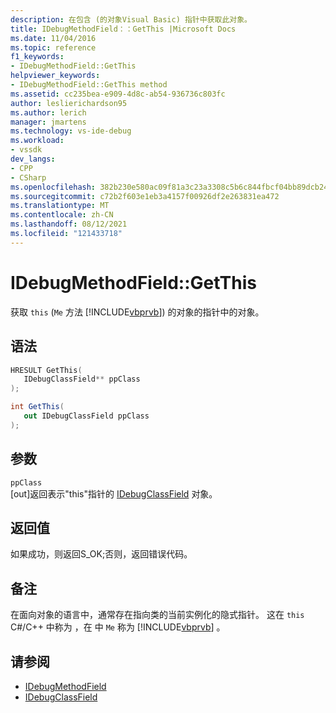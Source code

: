 ```yaml
---
description: 在包含 (的对象Visual Basic) 指针中获取此对象。
title: IDebugMethodField：：GetThis |Microsoft Docs
ms.date: 11/04/2016
ms.topic: reference
f1_keywords:
- IDebugMethodField::GetThis
helpviewer_keywords:
- IDebugMethodField::GetThis method
ms.assetid: cc235bea-e909-4d8c-ab54-936736c803fc
author: leslierichardson95
ms.author: lerich
manager: jmartens
ms.technology: vs-ide-debug
ms.workload:
- vssdk
dev_langs:
- CPP
- CSharp
ms.openlocfilehash: 382b230e580ac09f81a3c23a3308c5b6c844fbcf04bb89dcb240001f7759b98f
ms.sourcegitcommit: c72b2f603e1eb3a4157f00926df2e263831ea472
ms.translationtype: MT
ms.contentlocale: zh-CN
ms.lasthandoff: 08/12/2021
ms.locfileid: "121433718"
---
```

# <a name="idebugmethodfieldgetthis"></a>IDebugMethodField::GetThis
获取 `this` (`Me` 方法 [!INCLUDE[vbprvb](../../../code-quality/includes/vbprvb_md.md)]) 的对象的指针中的对象。

## <a name="syntax"></a>语法

```cpp
HRESULT GetThis( 
   IDebugClassField** ppClass
);
```

```csharp
int GetThis(
   out IDebugClassField ppClass
);
```

## <a name="parameters"></a>参数
`ppClass`\
[out]返回表示"this"指针的 [IDebugClassField](../../../extensibility/debugger/reference/idebugclassfield.md) 对象。

## <a name="return-value"></a>返回值
 如果成功，则返回S_OK;否则，返回错误代码。

## <a name="remarks"></a>备注
 在面向对象的语言中，通常存在指向类的当前实例化的隐式指针。 这在 `this` C#/C++ 中称为 ，在 中 `Me` 称为 [!INCLUDE[vbprvb](../../../code-quality/includes/vbprvb_md.md)] 。

## <a name="see-also"></a>请参阅
- [IDebugMethodField](../../../extensibility/debugger/reference/idebugmethodfield.md)
- [IDebugClassField](../../../extensibility/debugger/reference/idebugclassfield.md)
